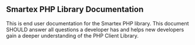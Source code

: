 ##  Smartex PHP Library Documentation
This is end user documentation for the Smartex PHP library. This document
SHOULD answer all questions a developer has and helps new developers
gain a deeper understanding of the PHP Client Library.